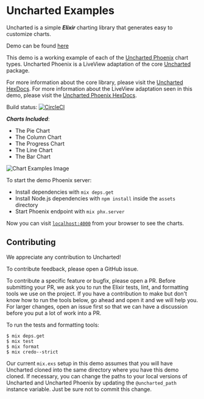 # Uncharted Examples
Uncharted is a simple ***Elixir*** charting library that generates easy to customize charts.

Demo can be found [here](https://unchartedelixir.herokuapp.com/)

This demo is a working example of each of the [Uncharted Phoenix](https://github.com/unchartedelixir/uncharted/tree/master/uncharted_phoenix) chart types. Uncharted Phoenix is a LiveView adaptation of the core [Uncharted](https://github.com/unchartedelixir/uncharted/tree/master/uncharted) package.

For more information about the core library, please visit the [Uncharted HexDocs](https://hexdocs.pm/uncharted/readme.html).
For more information about the LiveView adaptation seen in this demo, please visit the [Uncharted Phoenix HexDocs](https://hexdocs.pm/uncharted_phoenix/readme.html).

Build status: [![CircleCI](https://circleci.com/gh/unchartedelixir/demo/tree/master.svg?style=svg)](https://circleci.com/gh/unchartedelixir/demo/tree/master)

***Charts Included***:
- The Pie Chart
- The Column Chart
- The Progress Chart
- The Line Chart
- The Bar Chart

![Chart Examples Image](/assets/static/images/uncharted.jpg?raw=true "Bar Chart")

To start the demo Phoenix server:

  * Install dependencies with `mix deps.get`
  * Install Node.js dependencies with `npm install` inside the `assets` directory
  * Start Phoenix endpoint with `mix phx.server`

Now you can visit [`localhost:4000`](http://localhost:4000) from your browser to see the charts.

## Contributing

We appreciate any contribution to Uncharted!

To contribute feedback, please open a GitHub issue.

To contribute a specific feature or bugfix, please open a PR. Before submitting your PR, we ask you to run the Elixir
tests, lint, and formatting tools we use on the project. If you have a contribution to make but don't know how to run
the tools below, go ahead and open it and we will help you. For larger changes, open an issue first so that we can have
a discussion before you put a lot of work into a PR.

To run the tests and formatting tools:

```
$ mix deps.get
$ mix test
$ mix format
$ mix credo--strict
 ```

Our current `mix.exs` setup in this demo assumes that you will have Uncharted cloned into the same directory where you have this demo cloned. If necessary, you can change the paths to your local versions of Uncharted and Uncharted Phoenix by updating the `@uncharted_path` instance variable. Just be sure not to commit this change.
